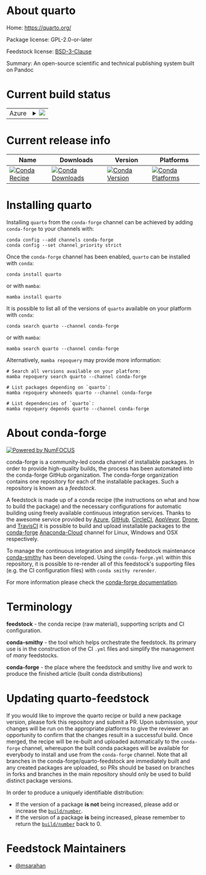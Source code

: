 About quarto
============

Home: https://quarto.org/

Package license: GPL-2.0-or-later

Feedstock license: [BSD-3-Clause](https://github.com/conda-forge/quarto-feedstock/blob/main/LICENSE.txt)

Summary: An open-source scientific and technical publishing system built on Pandoc

Current build status
====================


<table>
    
  <tr>
    <td>Azure</td>
    <td>
      <details>
        <summary>
          <a href="https://dev.azure.com/conda-forge/feedstock-builds/_build/latest?definitionId=17182&branchName=main">
            <img src="https://dev.azure.com/conda-forge/feedstock-builds/_apis/build/status/quarto-feedstock?branchName=main">
          </a>
        </summary>
        <table>
          <thead><tr><th>Variant</th><th>Status</th></tr></thead>
          <tbody><tr>
              <td>win_64</td>
              <td>
                <a href="https://dev.azure.com/conda-forge/feedstock-builds/_build/latest?definitionId=17182&branchName=main">
                  <img src="https://dev.azure.com/conda-forge/feedstock-builds/_apis/build/status/quarto-feedstock?branchName=main&jobName=win&configuration=win_64_" alt="variant">
                </a>
              </td>
            </tr>
          </tbody>
        </table>
      </details>
    </td>
  </tr>
</table>

Current release info
====================

| Name | Downloads | Version | Platforms |
| --- | --- | --- | --- |
| [![Conda Recipe](https://img.shields.io/badge/recipe-quarto-green.svg)](https://anaconda.org/conda-forge/quarto) | [![Conda Downloads](https://img.shields.io/conda/dn/conda-forge/quarto.svg)](https://anaconda.org/conda-forge/quarto) | [![Conda Version](https://img.shields.io/conda/vn/conda-forge/quarto.svg)](https://anaconda.org/conda-forge/quarto) | [![Conda Platforms](https://img.shields.io/conda/pn/conda-forge/quarto.svg)](https://anaconda.org/conda-forge/quarto) |

Installing quarto
=================

Installing `quarto` from the `conda-forge` channel can be achieved by adding `conda-forge` to your channels with:

```
conda config --add channels conda-forge
conda config --set channel_priority strict
```

Once the `conda-forge` channel has been enabled, `quarto` can be installed with `conda`:

```
conda install quarto
```

or with `mamba`:

```
mamba install quarto
```

It is possible to list all of the versions of `quarto` available on your platform with `conda`:

```
conda search quarto --channel conda-forge
```

or with `mamba`:

```
mamba search quarto --channel conda-forge
```

Alternatively, `mamba repoquery` may provide more information:

```
# Search all versions available on your platform:
mamba repoquery search quarto --channel conda-forge

# List packages depending on `quarto`:
mamba repoquery whoneeds quarto --channel conda-forge

# List dependencies of `quarto`:
mamba repoquery depends quarto --channel conda-forge
```


About conda-forge
=================

[![Powered by
NumFOCUS](https://img.shields.io/badge/powered%20by-NumFOCUS-orange.svg?style=flat&colorA=E1523D&colorB=007D8A)](https://numfocus.org)

conda-forge is a community-led conda channel of installable packages.
In order to provide high-quality builds, the process has been automated into the
conda-forge GitHub organization. The conda-forge organization contains one repository
for each of the installable packages. Such a repository is known as a *feedstock*.

A feedstock is made up of a conda recipe (the instructions on what and how to build
the package) and the necessary configurations for automatic building using freely
available continuous integration services. Thanks to the awesome service provided by
[Azure](https://azure.microsoft.com/en-us/services/devops/), [GitHub](https://github.com/),
[CircleCI](https://circleci.com/), [AppVeyor](https://www.appveyor.com/),
[Drone](https://cloud.drone.io/welcome), and [TravisCI](https://travis-ci.com/)
it is possible to build and upload installable packages to the
[conda-forge](https://anaconda.org/conda-forge) [Anaconda-Cloud](https://anaconda.org/)
channel for Linux, Windows and OSX respectively.

To manage the continuous integration and simplify feedstock maintenance
[conda-smithy](https://github.com/conda-forge/conda-smithy) has been developed.
Using the ``conda-forge.yml`` within this repository, it is possible to re-render all of
this feedstock's supporting files (e.g. the CI configuration files) with ``conda smithy rerender``.

For more information please check the [conda-forge documentation](https://conda-forge.org/docs/).

Terminology
===========

**feedstock** - the conda recipe (raw material), supporting scripts and CI configuration.

**conda-smithy** - the tool which helps orchestrate the feedstock.
                   Its primary use is in the construction of the CI ``.yml`` files
                   and simplify the management of *many* feedstocks.

**conda-forge** - the place where the feedstock and smithy live and work to
                  produce the finished article (built conda distributions)


Updating quarto-feedstock
=========================

If you would like to improve the quarto recipe or build a new
package version, please fork this repository and submit a PR. Upon submission,
your changes will be run on the appropriate platforms to give the reviewer an
opportunity to confirm that the changes result in a successful build. Once
merged, the recipe will be re-built and uploaded automatically to the
`conda-forge` channel, whereupon the built conda packages will be available for
everybody to install and use from the `conda-forge` channel.
Note that all branches in the conda-forge/quarto-feedstock are
immediately built and any created packages are uploaded, so PRs should be based
on branches in forks and branches in the main repository should only be used to
build distinct package versions.

In order to produce a uniquely identifiable distribution:
 * If the version of a package **is not** being increased, please add or increase
   the [``build/number``](https://docs.conda.io/projects/conda-build/en/latest/resources/define-metadata.html#build-number-and-string).
 * If the version of a package **is** being increased, please remember to return
   the [``build/number``](https://docs.conda.io/projects/conda-build/en/latest/resources/define-metadata.html#build-number-and-string)
   back to 0.

Feedstock Maintainers
=====================

* [@msarahan](https://github.com/msarahan/)

